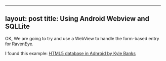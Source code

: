 <!--

 FOO
-->	
---
layout: post
title: Using Android Webview and SQLLite
---

OK, We are going to try and use a WebView to handle the form-based entry for RavenEye.
    
I found this example:     [HTML5 database in Adnroid by Kyle Banks](http://kylewbanks.com/blog/HTML5-Database-In-Android)

